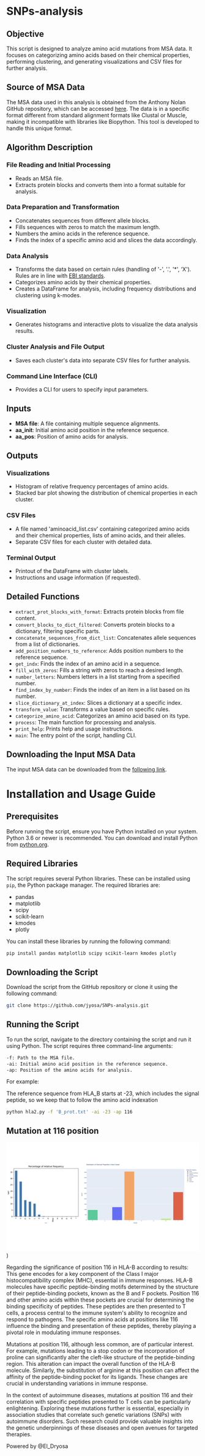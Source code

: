# SNPs-analysis


## Objective
This script is designed to analyze amino acid mutations from MSA data. It focuses on categorizing amino acids based on their chemical properties, performing clustering, and generating visualizations and CSV files for further analysis.

## Source of MSA Data
The MSA data used in this analysis is obtained from the Anthony Nolan GitHub repository, which can be accessed [here](https://github.com/ANHIG/IMGTHLA). The data is in a specific format different from standard alignment formats like Clustal or Muscle, making it incompatible with libraries like Biopython. This tool is developed to handle this unique format.

## Algorithm Description

### File Reading and Initial Processing
- Reads an MSA file.
- Extracts protein blocks and converts them into a format suitable for analysis.

### Data Preparation and Transformation
- Concatenates sequences from different allele blocks.
- Fills sequences with zeros to match the maximum length.
- Numbers the amino acids in the reference sequence.
- Finds the index of a specific amino acid and slices the data accordingly.

### Data Analysis
- Transforms the data based on certain rules (handling of '-', '.', '*', ‘X'). Rules are in line with [EBI standards](https://www.ebi.ac.uk/ipd/imgt/hla/alignment/help/).
- Categorizes amino acids by their chemical properties.
- Creates a DataFrame for analysis, including frequency distributions and clustering using k-modes.

### Visualization
- Generates histograms and interactive plots to visualize the data analysis results.

### Cluster Analysis and File Output
- Saves each cluster's data into separate CSV files for further analysis.

### Command Line Interface (CLI)
- Provides a CLI for users to specify input parameters.

## Inputs
- **MSA file**: A file containing multiple sequence alignments.
- **aa_init**: Initial amino acid position in the reference sequence.
- **aa_pos**: Position of amino acids for analysis.

## Outputs

### Visualizations
- Histogram of relative frequency percentages of amino acids.
- Stacked bar plot showing the distribution of chemical properties in each cluster.

### CSV Files
- A file named 'aminoacid_list.csv' containing categorized amino acids and their chemical properties, lists of amino acids, and their alleles.
- Separate CSV files for each cluster with detailed data.

### Terminal Output
- Printout of the DataFrame with cluster labels.
- Instructions and usage information (if requested).

## Detailed Functions
- `extract_prot_blocks_with_format`: Extracts protein blocks from file content.
- `convert_blocks_to_dict_filtered`: Converts protein blocks to a dictionary, filtering specific parts.
- `concatenate_sequences_from_dict_list`: Concatenates allele sequences from a list of dictionaries.
- `add_position_numbers_to_reference`: Adds position numbers to the reference sequence.
- `get_indx`: Finds the index of an amino acid in a sequence.
- `fill_with_zeros`: Fills a string with zeros to reach a desired length.
- `number_letters`: Numbers letters in a list starting from a specified number.
- `find_index_by_number`: Finds the index of an item in a list based on its number.
- `slice_dictionary_at_index`: Slices a dictionary at a specific index.
- `transform_value`: Transforms a value based on specific rules.
- `categorize_amino_acid`: Categorizes an amino acid based on its type.
- `process`: The main function for processing and analysis.
- `print_help`: Prints help and usage instructions.
- `main`: The entry point of the script, handling CLI.

## Downloading the Input MSA Data
The input MSA data can be downloaded from the [following link](https://github.com/ANHIG/IMGTHLA/blob/Latest/Alignments_Rel_3540.zip).

# Installation and Usage Guide

## Prerequisites
Before running the script, ensure you have Python installed on your system. Python 3.6 or newer is recommended. You can download and install Python from [python.org](https://www.python.org/downloads/).

## Required Libraries
The script requires several Python libraries. These can be installed using `pip`, the Python package manager. The required libraries are:
- pandas
- matplotlib
- scipy
- scikit-learn
- kmodes
- plotly

You can install these libraries by running the following command:

```bash
pip install pandas matplotlib scipy scikit-learn kmodes plotly
```

## Downloading the Script

Download the script from the GitHub repository or clone it using the following command:

```bash
git clone https://github.com/jyosa/SNPs-analysis.git
```

## Running the Script

To run the script, navigate to the directory containing the script and run it using Python. The script requires three command-line arguments:

    -f: Path to the MSA file.
    -ai: Initial amino acid position in the reference sequence.
    -ap: Position of the amino acids for analysis.

For example:

The reference sequence from HLA_B starts at -23, which includes the signal peptide, so we keep that to follow the amino acid indexation 

```bash
python hla2.py -f 'B_prot.txt' -ai -23 -ap 116
```

## Mutation at 116 position

![Fig 1. SNPs distribution and cluster by chemical properties for position 116](https://github.com/jyosa/SNPs-analysis/blob/main/img.001.png))

Regarding the significance of position 116 in HLA-B according to results: This gene encodes for a key component of the Class I major histocompatibility complex (MHC), essential in immune responses. HLA-B molecules have specific peptide-binding motifs determined by the structure of their peptide-binding pockets, known as the B and F pockets. Position 116 and other amino acids within these pockets are crucial for determining the binding specificity of peptides. These peptides are then presented to T cells, a process central to the immune system's ability to recognize and respond to pathogens. The specific amino acids at positions like 116 influence the binding and presentation of these peptides, thereby playing a pivotal role in modulating immune responses.

Mutations at position 116, although less common, are of particular interest. For example, mutations leading to a stop codon or the incorporation of proline can significantly alter the cleft-like structure of the peptide-binding region. This alteration can impact the overall function of the HLA-B molecule. Similarly, the substitution of arginine at this position can affect the affinity of the peptide-binding pocket for its ligands. These changes are crucial in understanding variations in immune response.

In the context of autoimmune diseases, mutations at position 116 and their correlation with specific peptides presented to T cells can be particularly enlightening. Exploring these mutations further is essential, especially in association studies that correlate such genetic variations (SNPs) with autoimmune disorders. Such research could provide valuable insights into the genetic underpinnings of these diseases and open avenues for targeted therapies.


Powered by @El_Dryosa
